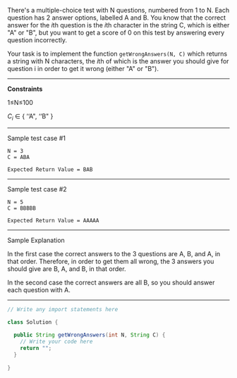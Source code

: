 There's a multiple-choice test with N questions, numbered from 1 to N. Each question has 2 answer options, labelled A 
and B. You know that the correct answer for the *i*th question is the *i*th character in the string C, which is either 
"A" or "B", but you want to get a score of 0 on this test by answering every question incorrectly.

Your task is to implement the function ```getWrongAnswers(N, C)``` which returns a string with N characters, the *i*th of 
which is the answer you should give for question i in order to get it wrong (either "A" or "B").

---

**Constraints**

1≤N≤100

*C<sub>i</sub>* ∈ { ‘‘A", ‘‘B" }

---

Sample test case #1
```
N = 3
C = ABA
```
```
Expected Return Value = BAB
```
---

Sample test case #2
```
N = 5
C = BBBBB
```
```
Expected Return Value = AAAAA
```
---

Sample Explanation

In the first case the correct answers to the 3 questions are A, B, and A, in that order. Therefore, in order to get them
all wrong, the 3 answers you should give are B, A, and B, in that order.

In the second case the correct answers are all B, so you should answer each question with A.

---
```java
// Write any import statements here

class Solution {
  
  public String getWrongAnswers(int N, String C) {
    // Write your code here
    return "";
  }
  
}
```